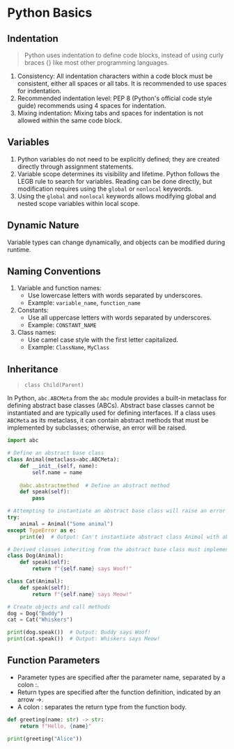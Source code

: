 <!--
 * @Author: Hong.Zhang
 * @Date: 2024-06-11 13:15:06
 * @Description: 
-->
# Python Basics

## Indentation

> Python uses indentation to define code blocks, instead of using curly braces {} like most other programming languages.

1. Consistency: All indentation characters within a code block must be consistent, either all spaces or all tabs. It is recommended to use spaces for indentation.
2. Recommended indentation level: PEP 8 (Python's official code style guide) recommends using 4 spaces for indentation.
3. Mixing indentation: Mixing tabs and spaces for indentation is not allowed within the same code block.

## Variables

1. Python variables do not need to be explicitly defined; they are created directly through assignment statements.
2. Variable scope determines its visibility and lifetime. Python follows the LEGB rule to search for variables. Reading can be done directly, but modification requires using the `global` or `nonlocal` keywords.
3. Using the `global` and `nonlocal` keywords allows modifying global and nested scope variables within local scope.

## Dynamic Nature

Variable types can change dynamically, and objects can be modified during runtime.

## Naming Conventions

1. Variable and function names:
    - Use lowercase letters with words separated by underscores.
    - Example: `variable_name`, `function_name`
2. Constants:
    - Use all uppercase letters with words separated by underscores.
    - Example: `CONSTANT_NAME`
3. Class names:
    - Use camel case style with the first letter capitalized.
    - Example: `ClassName`, `MyClass`

## Inheritance

> `class Child(Parent)`

In Python, `abc.ABCMeta` from the `abc` module provides a built-in metaclass for defining abstract base classes (ABCs). Abstract base classes cannot be instantiated and are typically used for defining interfaces. If a class uses `ABCMeta` as its metaclass, it can contain abstract methods that must be implemented by subclasses; otherwise, an error will be raised.

``` python
import abc

# Define an abstract base class
class Animal(metaclass=abc.ABCMeta):
    def __init__(self, name):
        self.name = name
    
    @abc.abstractmethod  # Define an abstract method
    def speak(self):
        pass

# Attempting to instantiate an abstract base class will raise an error
try:
    animal = Animal("Some animal")
except TypeError as e:
    print(e)  # Output: Can't instantiate abstract class Animal with abstract method speak

# Derived classes inheriting from the abstract base class must implement abstract methods
class Dog(Animal):
    def speak(self):
        return f"{self.name} says Woof!"

class Cat(Animal):
    def speak(self):
        return f"{self.name} says Meow!"

# Create objects and call methods
dog = Dog("Buddy")
cat = Cat("Whiskers")

print(dog.speak())  # Output: Buddy says Woof!
print(cat.speak())  # Output: Whiskers says Meow!
```

## Function Parameters

- Parameter types are specified after the parameter name, separated by a colon :.
- Return types are specified after the function definition, indicated by an arrow ->.
- A colon : separates the return type from the function body.

``` python
def greeting(name: str) -> str:
    return f"Hello, {name}"

print(greeting("Alice"))
```